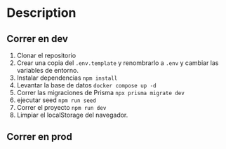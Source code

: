 # Description 




## Correr en dev

1. Clonar el repositorio
2. Crear una copia del ```.env.template``` y renombrarlo a ```.env``` y cambiar las variables de entorno.
3. Instalar dependencias ```npm install ```
4. Levantar la base de datos ```docker compose up -d```
5. Correr las migraciones de Prisma ```npx prisma migrate dev ```
6. ejecutar seed ```npm run seed```
7. Correr el proyecto ```npm run dev```
8. Limpiar el localStorage del navegador.

## Correr en prod